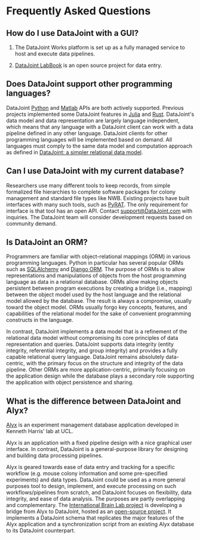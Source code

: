 # Frequently Asked Questions

## How do I use DataJoint with a GUI?

1. The DataJoint Works platform is set up as a fully managed service to host and execute data pipelines.

2. [DataJoint LabBook](https://github.com/datajoint/datajoint-labbook) is an open 
source project for data entry.

## Does DataJoint support other programming languages?

DataJoint [Python](https://datajoint.com/docs/core/datajoint-python/) and 
[Matlab](https://datajoint.com/docs/core/datajoint-matlab/) APIs are both actively 
supported.  Previous projects implemented some DataJoint features in
[Julia](https://github.com/BrainCOGS/neuronex_workshop_2018/tree/julia/julia) and
[Rust](https://github.com/datajoint/datajoint-core). DataJoint's data model and data
representation are largely language independent, which means that any language with a
DataJoint client can work with a data pipeline defined in any other language. DataJoint
clients for other programming languages will be implemented based on demand. All
languages must comply to the same data model and computation approach as defined in
[DataJoint: a simpler relational data model](https://arxiv.org/abs/1807.11104).

## Can I use DataJoint with my current database?

Researchers use many different tools to keep records, from simple formalized file
hierarchies to complete software packages for colony management and standard file types
like NWB. Existing projects have built interfaces with many such tools, such as
[PyRAT](https://github.com/SFB1089/adamacs/blob/main/notebooks/03_pyrat_insert.ipynb).
The only requirement for interface is that tool has an open API. Contact
[support@DataJoint.com](mailto:Support@DataJoint.com) with inquiries. The DataJoint
team will consider development requests based on community demand.

## Is DataJoint an ORM?

Programmers are familiar with object-relational mappings (ORM) in various programming
languages. Python in particular has several popular ORMs such as
[SQLAlchemy](https://www.sqlalchemy.org/) and [Django ORM](https://tutorial.djangogirls.org/en/django_orm/).
The purpose of ORMs is to allow representations and manipulations of objects from the
host programming language as data in a relational database. ORMs allow making objects
persistent between program executions by creating a bridge (i.e., mapping) between the
object model used by the host language and the relational model allowed by the database.
The result is always a compromise, usually toward the object model. ORMs usually forgo
key concepts, features, and capabilities of the relational model for the sake of
convenient programming constructs in the language.

In contrast, DataJoint implements a data model that is a refinement of the relational
data model without compromising its core principles of data representation and queries.
DataJoint supports data integrity (entity integrity, referential integrity, and group
integrity) and provides a fully capable relational query language. DataJoint remains
absolutely data-centric, with the primary focus on the structure and integrity of the
data pipeline. Other ORMs are more application-centric, primarily focusing on the
application design while the database plays a secondary role supporting the application
with object persistence and sharing.

## What is the difference between DataJoint and Alyx?

[Alyx](https://github.com/cortex-lab/alyx) is an experiment management database
application developed in Kenneth Harris' lab at UCL.

Alyx is an application with a fixed pipeline design with a nice graphical user
interface. In contrast, DataJoint is a general-purpose library for designing and
building data processing pipelines.

Alyx is geared towards ease of data entry and tracking for a specific workflow
(e.g. mouse colony information and some pre-specified experiments) and data types.
DataJoint could be used as a more general purposes tool to design, implement, and
execute processing on such workflows/pipelines from scratch, and DataJoint focuses on
flexibility, data integrity, and ease of data analysis. The purposes are partly
overlapping and complementary. The
[International Brain Lab project](https://internationalbrainlab.com) is developing a
bridge from Alyx to DataJoint, hosted as an
[open-source project](https://github.com/datajoint-company/ibl-pipeline). It
implements a DataJoint schema that replicates the major features of the Alyx
application and a synchronization script from an existing Alyx database to its
DataJoint counterpart.
